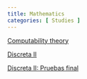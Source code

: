 ```yaml
---
title: Mathematics
categories: [ Studies ]
---
```


<a href="../pdfs/Computability.pdf" target="_blank">Computability theory</a>

<a href="../pdfs/Discrete.pdf" target="_blank">Discreta II</a>

<a href="../pdfs/DiscretaDemos.pdf" target="_blank">Discreta II: Pruebas final</a>

